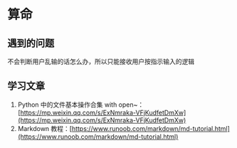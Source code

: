 # 算命

## 遇到的问题

不会判断用户乱输的话怎么办，所以只能接收用户按指示输入的逻辑

## 学习文章

1. Python 中的文件基本操作合集 with open~：[https://mp.weixin.qq.com/s/ExNmraka-VFjKudfetDmXw](https://mp.weixin.qq.com/s/ExNmraka-VFjKudfetDmXw)
2. Markdown 教程：[https://www.runoob.com/markdown/md-tutorial.html](https://www.runoob.com/markdown/md-tutorial.html)